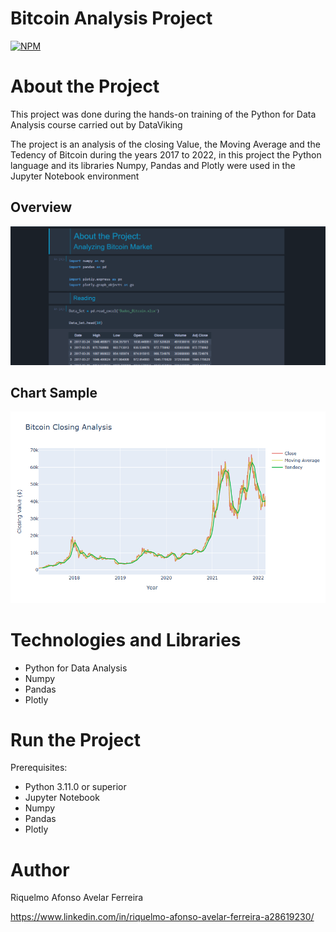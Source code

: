 # Bitcoin Analysis Project
[![NPM](https://img.shields.io/npm/l/react)](https://github.com/RiquelmoFerreira/DataAnalysisBitcoinProject/blob/main/LICENSE)

# About the Project

This project was done during the hands-on training of the Python for Data Analysis course carried out by DataViking

The project is an analysis of the closing Value, the Moving Average and the Tedency of Bitcoin during the years 2017 to 2022, in this project the Python language and its libraries Numpy, Pandas and Plotly were used in the Jupyter Notebook environment

## Overview
![InitialVision](https://github.com/RiquelmoFerreira/Images/blob/main/1.png)

## Chart Sample
![ChartSample](https://github.com/RiquelmoFerreira/Images/blob/main/2.png)

# Technologies and Libraries

- Python for Data Analysis
- Numpy
- Pandas
- Plotly

# Run the Project
Prerequisites:
- Python 3.11.0 or superior
- Jupyter Notebook
- Numpy
- Pandas
- Plotly

# Author
Riquelmo Afonso Avelar Ferreira

https://www.linkedin.com/in/riquelmo-afonso-avelar-ferreira-a28619230/

